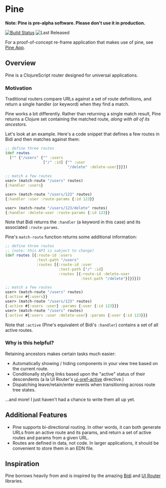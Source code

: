 # Pine

**__Note:__ Pine is pre-alpha software. Please don't use it in production.**

[![Build Status](https://travis-ci.org/telekid/pine.svg?branch=master)](https://travis-ci.org/telekid/pine)
![Last Released](https://img.shields.io/github/last-commit/google/skia.svg)

For a proof-of-concept re-frame application that makes use of pine, see [Pine App](https://github.com/telekid/pine-app).

## Overview

Pine is a ClojureScript router designed for universal applications.

### Motivation

Traditional routers compare URLs against a set of route definitions, and return a single handler (or keyword) when they find a match.

Pine works a bit differently. Rather than returning a single match result, Pine returns a Clojure set containing the matched route, _along with all of its ancestors_.

Let's look at an example. Here's a code snippet that defines a few routes in Bidi and then matches against them:
```clojure
;; define three routes
(def routes
  ["" {"/users" {"" :users
                 ["/" :id] {"" :user
                            "/delete" :delete-user}}}])
                            
;; match a few routes
user> (match-route "/users" routes)
{:handler :users}

user> (match-route "/users/123" routes)
{:handler :user :route-params {:id 123}}

user> (match-route "/users/123/delete" routes)
{:handler :delete-user :route-params {:id 123}}
```

Note that Bidi returns the `:handler` (a keyword in this case) and its associated `:route-params`.

Pine's `match-route` function returns some additional information:

```clojure
;; define three routes
;; (note: this API is subject to change)
(def routes [{:route-id :users
              :test-path "/users"
              :routes [{:route-id :user
                        :test-path ["/" :id]
                        :routes [{:route-id :delete-user
                                  :test-path "/delete"}]}]}])

;; match a few routes
user> (match-route "/users" routes)
{:active #{:users}}
user> (match-route "/users/123" routes)
{:active #{:users :user} :params {:user {:id 123}}}
user> (match-route "/users" routes)
{:active #{:users :user :delete-user} :params {:user {:id 123}}}
```

Note that `:active` (Pine's equivalent of Bidi's `:handler`) contains a set of all active routes.

### Why is this helpful?

Retaining ancestors makes certain tasks much easier:

- Automatically showing / hiding components in your view tree based on the current route.
- Conditionally styling links based upon the "active" status of their descendents (a la UI Router's [ui-sref-active](https://ui-router.github.io/ng1/docs/0.4.2/#/api/ui.router.state.directive:ui-sref-active) directive.)
- Dispatching leave/retain/enter events when transitioning across route tree states.

...and more! I just haven't had a chance to write them all up yet.


## Additional Features

- Pine supports bi-directional routing. In other words, it can both generate URLs from an active route and its params, and return a set of active routes and params from a given URL.
- Routes are defined in data, not code. In larger applications, it should be convenient to store them in an EDN file.


## Inspiration

Pine borrows heavily from and is inspired by the amazing [Bidi](https://github.com/juxt/bidi) and [UI Router](https://github.com/ui-router/core) libraries.
